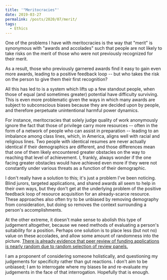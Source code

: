 ```yaml
---
title: '"Meritocracies"'
date: 2019-03-27
permalink: /posts/2020/07/merit/
tags:
  - Ethics
---
```


One of the problems I have with meritocracies is the way that "merit" is synonymous with "awards and accolades" such that people are not likely to take risks on the merit of those who were not previously recognized for their merit.

As a result, those who previously garnered awards find it easy to gain even more awards, leading to a positive feedback loop -- but who takes the risk on the person to give them their first recognition?

All this has led to is a system which lifts up a few standout people, when those of equal (and sometimes greater) potential have difficulty surviving. This is even more problematic given the ways in which many awards are subject to subconscious biases because they are decided upon by people, and therefore perpetuate unintentional harmful power dynamics.

For instance, meritocracies that solely judge quality of work anonymously ignore the fact that those of privilege carry more resources -- often in the form of a network of people who can assist in preparation -- leading to an imbalance among class lines, which, in America, aligns well with racial and religious lines. Two people with identical resumes are never actually identical if their demographics are different, and those differences mean that one of them likely encountered greater obstacles on the way to reaching that level of achievement. I, frankly, always wonder if the one facing greater obstacles would have achieved even more if they were not constantly under various threats as a function of their demographic.

I don't really have a solution to this; it's just a problem I've been noticing. Blind jurors, targeted applications, and shared awards all seem to help in their own ways, but they don't get at the underlying problem of the positive feedback loop of resource acquisition for an already-scarce resource. These approaches also often try to be unbiased by removing demography from consideration, but doing so removes the context surrounding a person's accomplishments.

At the other extreme, it doesn't make sense to abolish this type of judgement altogether, because we need methods of evaluating a person's suitability for a position. Perhaps one solution is to place less (but not no) value on these accolades, and allow some amount of randomness into the picture. [There is already evidence that peer review of funding applications is nearly random due to random selection of review panels.](https://doi.org/10.1177/0162243918822744)

I am a proponent of considering someone holistically, and questioning my judgements for specificity rather than gut reactions. I don't aim to be unbiased; I am to interrogate where my biases lie and re-evaluate my judgements in the face of that interrogation. Hopefully that is enough.